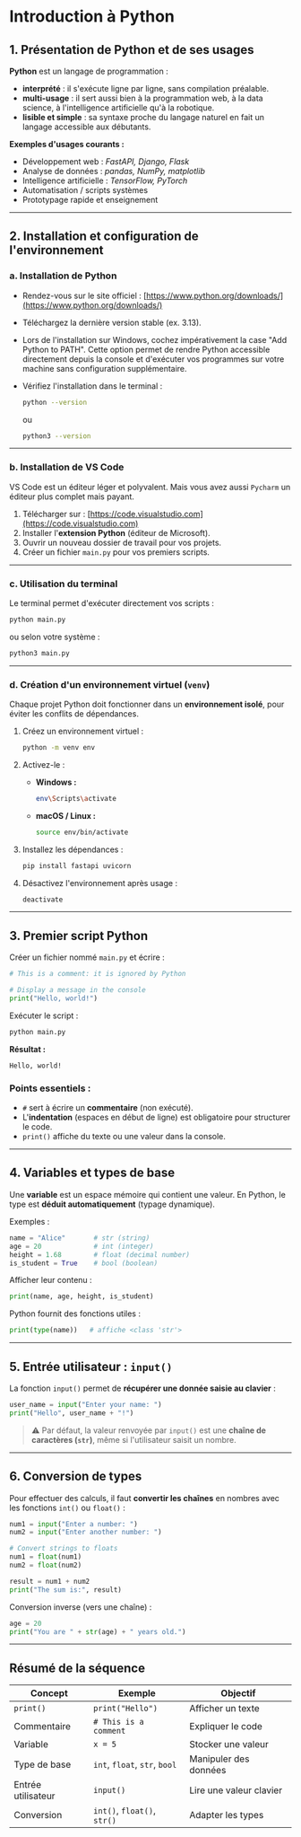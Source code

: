 # **Introduction à Python**

## 1. Présentation de Python et de ses usages

**Python** est un langage de programmation :

* **interprété** : il s'exécute ligne par ligne, sans compilation préalable.
* **multi-usage** : il sert aussi bien à la programmation web, à la data science, à l'intelligence artificielle qu'à la robotique.
* **lisible et simple** : sa syntaxe proche du langage naturel en fait un langage accessible aux débutants.

**Exemples d'usages courants :**

* Développement web : *FastAPI, Django, Flask*
* Analyse de données : *pandas, NumPy, matplotlib*
* Intelligence artificielle : *TensorFlow, PyTorch*
* Automatisation / scripts systèmes
* Prototypage rapide et enseignement

---

## 2. Installation et configuration de l'environnement

### a. Installation de Python

* Rendez-vous sur le site officiel : [https://www.python.org/downloads/](https://www.python.org/downloads/)
* Téléchargez la dernière version stable (ex. 3.13).
* Lors de l'installation sur Windows, cochez impérativement la case "Add Python to PATH".
Cette option permet de rendre Python accessible directement depuis la console et d'exécuter vos programmes sur votre machine sans configuration supplémentaire.

* Vérifiez l'installation dans le terminal :

  ```bash
  python --version
  ```

  ou

  ```bash
  python3 --version
  ```

---

### b. Installation de VS Code

VS Code est un éditeur léger et polyvalent. Mais vous avez aussi `Pycharm` un éditeur plus complet mais payant.

1. Télécharger sur : [https://code.visualstudio.com](https://code.visualstudio.com)
2. Installer l'**extension Python** (éditeur de Microsoft).
3. Ouvrir un nouveau dossier de travail pour vos projets.
4. Créer un fichier `main.py` pour vos premiers scripts.

---

### c. Utilisation du terminal

Le terminal permet d'exécuter directement vos scripts :

```bash
python main.py
```

ou selon votre système :

```bash
python3 main.py
```

---

### d. Création d'un environnement virtuel (`venv`)

Chaque projet Python doit fonctionner dans un **environnement isolé**, pour éviter les conflits de dépendances.

1. Créez un environnement virtuel :

   ```bash
   python -m venv env
   ```
2. Activez-le :

   * **Windows :**

     ```bash
     env\Scripts\activate
     ```
   * **macOS / Linux :**

     ```bash
     source env/bin/activate
     ```
3. Installez les dépendances :

   ```bash
   pip install fastapi uvicorn
   ```
4. Désactivez l'environnement après usage :

   ```bash
   deactivate
   ```

---

## 3. Premier script Python

Créer un fichier nommé `main.py` et écrire :

```python
# This is a comment: it is ignored by Python

# Display a message in the console
print("Hello, world!")
```

Exécuter le script :

```bash
python main.py
```

**Résultat :**

```
Hello, world!
```

### Points essentiels :

* `#` sert à écrire un **commentaire** (non exécuté).
* L'**indentation** (espaces en début de ligne) est obligatoire pour structurer le code.
* `print()` affiche du texte ou une valeur dans la console.

---

## 4. Variables et types de base

Une **variable** est un espace mémoire qui contient une valeur.
En Python, le type est **déduit automatiquement** (typage dynamique).

Exemples :

```python
name = "Alice"       # str (string)
age = 20             # int (integer)
height = 1.68        # float (decimal number)
is_student = True    # bool (boolean)
```

Afficher leur contenu :

```python
print(name, age, height, is_student)
```

Python fournit des fonctions utiles :

```python
print(type(name))   # affiche <class 'str'>
```

---

## 5. Entrée utilisateur : `input()`

La fonction `input()` permet de **récupérer une donnée saisie au clavier** :

```python
user_name = input("Enter your name: ")
print("Hello", user_name + "!")
```

> ⚠️ Par défaut, la valeur renvoyée par `input()` est une **chaîne de caractères (`str`)**, même si l'utilisateur saisit un nombre.

---

## 6. Conversion de types

Pour effectuer des calculs, il faut **convertir les chaînes** en nombres avec les fonctions `int()` ou `float()` :

```python
num1 = input("Enter a number: ")
num2 = input("Enter another number: ")

# Convert strings to floats
num1 = float(num1)
num2 = float(num2)

result = num1 + num2
print("The sum is:", result)
```

Conversion inverse (vers une chaîne) :

```python
age = 20
print("You are " + str(age) + " years old.")
```

---

## **Résumé de la séquence**

| Concept            | Exemple                       | Objectif                |
| ------------------ | ----------------------------- | ----------------------- |
| `print()`          | `print("Hello")`              | Afficher un texte       |
| Commentaire        | `# This is a comment`         | Expliquer le code       |
| Variable           | `x = 5`                       | Stocker une valeur      |
| Type de base       | `int`, `float`, `str`, `bool` | Manipuler des données   |
| Entrée utilisateur | `input()`                     | Lire une valeur clavier |
| Conversion         | `int()`, `float()`, `str()`   | Adapter les types       |

